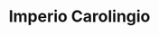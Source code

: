 ﻿---
title: "Imperio Carolingio"
permalink: periodes_539.html
layout: periode
dataInici: 751
dataFi: 888
sidebar: periodes
pares:
  - id: 218
    title: "Alta Edad Media en Europa"
    dataInici: "(476)"
    dataFi: "(1000)"

fills:
  - id: 161
    title: "Batalla de Roncesvalles"
    dataInici: "(778)"

  - id: 540
    title: "Batalla de Fontenoy-en-Puisaye"
    dataInici: "(841-07-25)"

  - id: 911
    title: "Batalla de Jengland"
    dataInici: "(851-08-22)"

  - id: 912
    title: "Batalla de Brissarthe"
    dataInici: "(866-07-02)"

  - id: 913
    title: "Batalla de Montfaucon en Argonne"
    dataInici: "(888-06-24)"

jocsPrincipals:
  - title: "Charlemagne, Master of Europe"
    bggId: 232924

  - title: "Charlemagne"
    bggId: 4017
    dataInici: 
    dataFi: 

  - title: "Carolus Magnus"
    bggId: 481
    dataInici: 
    dataFi: 

jocsEscenaris:
  - title: "Architects of the West Kingdom"
    bggId: 236457
    dataInici: 850
    dataFi: 

jocsEpoca:
  - title: "Empires of the Middle Ages"
    bggId: 911
    escenari: "Charlemagne and the Frankish Empire"

jocsEpocaEscenaris:
  - title: "Anachronism"
    bggId: 14038
    escenari: "Charlemagne"
    dataInici: 800
    dataFi: 814

---
